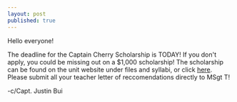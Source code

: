 ```yaml
---
layout: post
published: true
---
```

Hello everyone! 

The deadline for the Captain Cherry Scholarship is TODAY! If you don't apply, you could be missing out on a $1,000 scholarship! The scholarship can be found on the unit website under files and syllabi, or click [here](https://drive.google.com/.../1wh3sA7BLhjnXdPggMdlswx.../view). Please submit all your teacher letter of reccomendations directly to MSgt T! 

-c/Capt. Justin Bui
